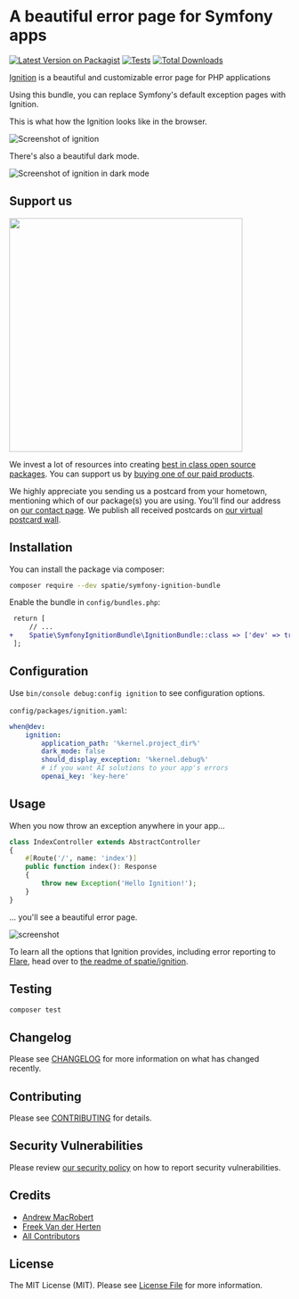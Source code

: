 # A beautiful error page for Symfony apps

[![Latest Version on Packagist](https://img.shields.io/packagist/v/spatie/symfony-ignition-bundle.svg?style=flat-square)](https://packagist.org/packages/spatie/symfony-ignition-bundle)
[![Tests](https://github.com/spatie/symfony-ignition-bundle/actions/workflows/run-tests.yml/badge.svg?branch=main)](https://github.com/spatie/symfony-ignition-bundle/actions/workflows/run-tests.yml)
[![Total Downloads](https://img.shields.io/packagist/dt/spatie/symfony-ignition-bundle.svg?style=flat-square)](https://packagist.org/packages/spatie/symfony-ignition-bundle)

[Ignition](https://github.com/spatie/ignition) is a beautiful and customizable error page for
PHP applications

Using this bundle, you can replace Symfony's default exception pages with Ignition.

This is what how the Ignition looks like in the browser.

![Screenshot of ignition](https://spatie.github.io/ignition/ignition.png)

There's also a beautiful dark mode.

![Screenshot of ignition in dark mode](https://spatie.github.io/ignition/ignition-dark.png)

## Support us

[<img src="https://github-ads.s3.eu-central-1.amazonaws.com/symfony-ignition-bundle.jpg?t=1" width="419px" />](https://spatie.be/github-ad-click/symfony-ignition-bundle)

We invest a lot of resources into creating [best in class open source packages](https://spatie.be/open-source). You can support us by [buying one of our paid products](https://spatie.be/open-source/support-us).

We highly appreciate you sending us a postcard from your hometown, mentioning which of our package(s) you are using. You'll find our address on [our contact page](https://spatie.be/about-us). We publish all received postcards on [our virtual postcard wall](https://spatie.be/open-source/postcards).

## Installation

You can install the package via composer:

```bash
composer require --dev spatie/symfony-ignition-bundle
```

Enable the bundle in `config/bundles.php`:
```diff
 return [
     // ...
+    Spatie\SymfonyIgnitionBundle\IgnitionBundle::class => ['dev' => true],
 ];

```

## Configuration

Use `bin/console debug:config ignition` to see configuration options.

`config/packages/ignition.yaml`:
```yaml
when@dev:
    ignition:
        application_path: '%kernel.project_dir%'
        dark_mode: false
        should_display_exception: '%kernel.debug%'
        # if you want AI solutions to your app's errors
        openai_key: 'key-here'
```

## Usage

When you now throw an exception anywhere in your app...

```php
class IndexController extends AbstractController
{
    #[Route('/', name: 'index')]
    public function index(): Response
    {
        throw new Exception('Hello Ignition!');
    }
}
```

... you'll see a beautiful error page.

![screenshot](https://spatie.github.io/symfony-ignition-bundle/images/ignition.png)

To learn all the options that Ignition provides, including error reporting to [Flare](https://flareapp.io), head over to [the readme of spatie/ignition](https://github.com/spatie/ignition#usage).

## Testing

```bash
composer test
```

## Changelog

Please see [CHANGELOG](CHANGELOG.md) for more information on what has changed recently.

## Contributing

Please see [CONTRIBUTING](https://github.com/spatie/.github/blob/main/CONTRIBUTING.md) for details.

## Security Vulnerabilities

Please review [our security policy](../../security/policy) on how to report security vulnerabilities.

## Credits

- [Andrew MacRobert](https://github.com/amacrobert)
- [Freek Van der Herten](https://github.com/freekmurze)
- [All Contributors](../../contributors)

## License

The MIT License (MIT). Please see [License File](LICENSE.md) for more information.
